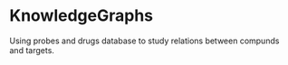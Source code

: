 # KnowledgeGraphs

Using probes and drugs database to study relations between compunds and targets.

